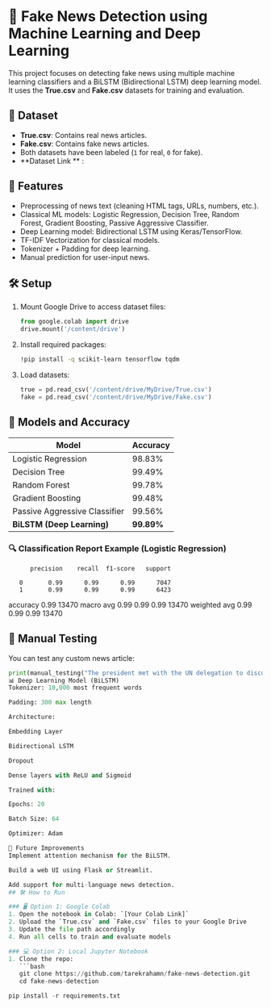 # 📰 Fake News Detection using Machine Learning and Deep Learning

This project focuses on detecting fake news using multiple machine learning classifiers and a BiLSTM (Bidirectional LSTM) deep learning model. It uses the **True.csv** and **Fake.csv** datasets for training and evaluation.

## 📁 Dataset

- **True.csv**: Contains real news articles.
- **Fake.csv**: Contains fake news articles.
- Both datasets have been labeled (`1` for real, `0` for fake).
-  **Dataset Link ** : 

## 📌 Features

- Preprocessing of news text (cleaning HTML tags, URLs, numbers, etc.).
- Classical ML models: Logistic Regression, Decision Tree, Random Forest, Gradient Boosting, Passive Aggressive Classifier.
- Deep Learning model: Bidirectional LSTM using Keras/TensorFlow.
- TF-IDF Vectorization for classical models.
- Tokenizer + Padding for deep learning.
- Manual prediction for user-input news.

## 🛠️ Setup

1. Mount Google Drive to access dataset files:
    ```python
    from google.colab import drive
    drive.mount('/content/drive')
    ```
2. Install required packages:
    ```bash
    !pip install -q scikit-learn tensorflow tqdm
    ```
3. Load datasets:
    ```python
    true = pd.read_csv('/content/drive/MyDrive/True.csv')
    fake = pd.read_csv('/content/drive/MyDrive/Fake.csv')
    ```

## 🧪 Models and Accuracy

| Model                            | Accuracy     |
|----------------------------------|--------------|
| Logistic Regression              | 98.83%       |
| Decision Tree                    | 99.49%       |
| Random Forest                    | 99.78%       |
| Gradient Boosting                | 99.48%       |
| Passive Aggressive Classifier    | 99.56%       |
| **BiLSTM (Deep Learning)**       | **99.89%**   |

### 🔍 Classification Report Example (Logistic Regression)
          precision    recall  f1-score   support

       0       0.99      0.99      0.99      7047
       1       0.99      0.99      0.99      6423

accuracy                           0.99     13470
macro avg 0.99 0.99 0.99 13470
weighted avg 0.99 0.99 0.99 13470


## 🔎 Manual Testing

You can test any custom news article:

```python
print(manual_testing("The president met with the UN delegation to discuss climate change."))
📊 Deep Learning Model (BiLSTM)
Tokenizer: 10,000 most frequent words

Padding: 300 max length

Architecture:

Embedding Layer

Bidirectional LSTM

Dropout

Dense layers with ReLU and Sigmoid

Trained with:

Epochs: 20

Batch Size: 64

Optimizer: Adam

📌 Future Improvements
Implement attention mechanism for the BiLSTM.

Build a web UI using Flask or Streamlit.

Add support for multi-language news detection.
## 🛠️ How to Run

### 🖥️ Option 1: Google Colab
1. Open the notebook in Colab: `[Your Colab Link]`
2. Upload the `True.csv` and `Fake.csv` files to your Google Drive
3. Update the file path accordingly
4. Run all cells to train and evaluate models

### 💻 Option 2: Local Jupyter Notebook
1. Clone the repo:
   ```bash
   git clone https://github.com/tarekrahamn/fake-news-detection.git
   cd fake-news-detection

pip install -r requirements.txt

